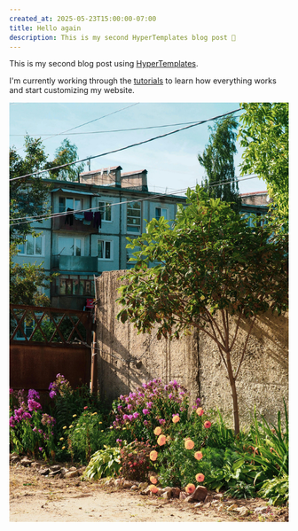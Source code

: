 ```yaml
---
created_at: 2025-05-23T15:00:00-07:00
title: Hello again
description: This is my second HyperTemplates blog post 👋
---
```


This is my second blog post using [HyperTemplates].

<!--more-->

I'm currently working through the [tutorials] to learn how everything works and start customizing my website.

![photo](photo.jpg)


<!-- Links -->
[HyperTemplates]: https://preview.hypertemplates.net
[tutorials]: https://preview.hypertemplates.net/docs/tutorials/

